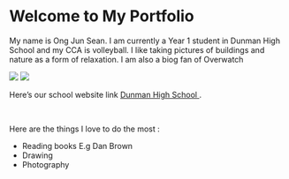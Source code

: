<!DOCTYPE html>
<html>
<link rel="stylesheet" type="text/css" href="style.css">
<body>
<h1>Welcome to My Portfolio</h1>
<title></title>
<p>
My name is Ong Jun Sean. I  am currently a Year 1 student in Dunman High School and my CCA is volleyball. I like taking pictures of buildings and nature as a form of relaxation. I am also a biog fan of Overwatch </p>
  <img src="https://lh6.googleusercontent.com/Xjrk_n-EbBJWE28IrOqpC4oMUAh8rT4e67y963Aolw9CjOv_sRuQpylvvL_Z-P1rJzUTp9pG7GKbwa8WQY70Zo5ymdUv4KomIgBJybqJidrkxmIujrcV4_22d1PDWQTVZdtUrkiw"/>
  <img src="https://encrypted-tbn0.gstatic.com/images?q=tbn:ANd9GcT9lSGuQfmsPCT9RueKaqrE2LoMKaW146VSj2SxB3GtprTfQW5R"/>
<p>
Here’s our school website link <a href ="www.dhs.sg"> Dunman High School  </a>. </p>
<br>
<p>Here are the things I love to do the most : </p> 
<ul>
<li>Reading books
  E.g Dan Brown</li>
<a href="">  </a>
<li>Drawing</li>
<li>Photography</li>
</ul>
</body>
</html>
